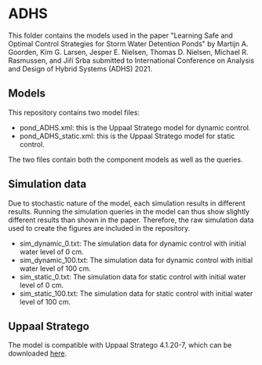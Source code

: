 # ADHS
This folder contains the models used in the paper "Learning Safe and Optimal Control Strategies for Storm Water Detention Ponds" by Martijn A. Goorden, Kim G. Larsen, Jesper E. Nielsen, Thomas D. Nielsen, Michael R. Rasmussen, and Jiří Srba submitted to International Conference on Analysis and Design of Hybrid Systems (ADHS) 2021.

## Models
This repository contains two model files:

* pond_ADHS.xml: this is the Uppaal Stratego model for dynamic control.
* pond_ADHS_static.xml: this is the Uppaal Stratego model for static control.

The two files contain both the component models as well as the queries.


## Simulation data
Due to stochastic nature of the model, each simulation results in different results. Running the simulation queries in the model can thus show slightly different results than shown in the paper. Therefore, the raw simulation data used to create the figures are included in the repository.

* sim_dynamic_0.txt: The simulation data for dynamic control with initial water level of 0 cm.
* sim_dynamic_100.txt: The simulation data for dynamic control with initial water level of 100 cm.
* sim_static_0.txt: The simulation data for static control with initial water level of 0 cm.
* sim_static_100.txt: The simulation data for static control with initial water level of 100 cm.


## Uppaal Stratego
The model is compatible with Uppaal Stratego 4.1.20-7, which can be downloaded [here](https://people.cs.aau.dk/~marius/stratego/download.html).